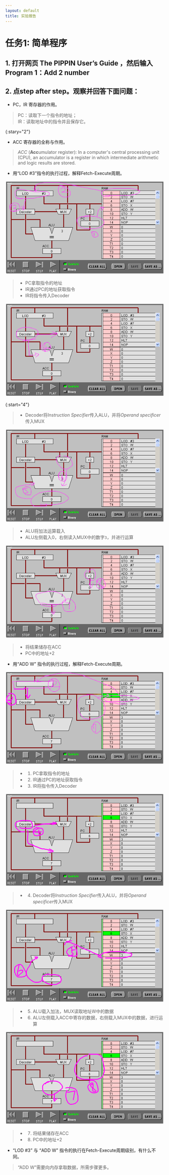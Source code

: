 ```yaml
---
layout: default
title: 实验报告
---
```


# 任务1: 简单程序

## 1. 打开网页 The PIPPIN User’s Guide ，然后输入 Program 1：Add 2 number

## 2. 点step after step。观察并回答下面问题：

* PC，IR 寄存器的作用。

> PC：读取下一个指令的地址；  
> IR：读取地址中的指令并且保存它。

{:stary="2"}
* ACC 寄存器的全称与作用。

> *ACC* (**Acc**umulator register): In a computer's central processing unit (CPU), an accumulator is a register in which intermediate arithmetic and logic results are stored.


*  用“LOD #3”指令的执行过程，解释Fetch-Execute周期。

![](/images/lab07/program1%20LOD123.png)

>   - PC拿取指令的地址
>   - IR通过PC的地址获取指令
>   - IR将指令传入Decoder

![](/images/lab07/program1%20LOD4.png)

{:start="4"}
>   - Decoder将*Instruction Specifier*传入ALU，并将*Operand specificer*传入MUX

![](/images/lab07/program1%20LOD56.png)

>   - ALU将加法运算载入
>   - ALU左侧载入0，右侧读入MUX中的数字`3`，并进行运算

![](images/lab07/program1%20LOD78.png)

>   - 将结果储存在ACC
>   - PC中的地址+2

* 用“ADD W” 指令的执行过程，解释Fetch-Execute周期。

![](/images/lab07/program1%20ADDW123.png)

>   - 1) PC拿取指令的地址
>   - 2) IR通过PC的地址获取指令
>   - 3) IR将指令传入Decoder

![](/images/lab07/program1%20ADDW4.png)

>   - 4) Decoder将*Instruction Specifier*传入ALU，并将*Operand specificer*传入MUX

![](/images/lab07/program1%20ADDW56.png)

>   - 5) ALU载入加法，MUX读取地址W中的数据
>   - 6) ALU左侧载入ACC中寄存的数据，右侧载入MUX中的数据，进行运算

![](/images/lab07/program1%20ADDW78.png)

>   - 7) 将结果储存在ACC
>   - 8) PC中的地址+2

* “LOD #3” 与 “ADD W” 指令的执行在Fetch-Execute周期级别，有什么不同。

> “ADD W”需要向内存拿取数据，所需步骤更多。
